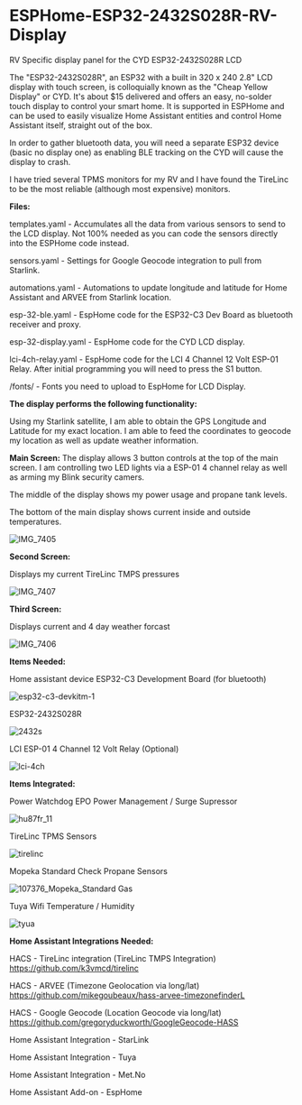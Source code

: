 # ESPHome-ESP32-2432S028R-RV-Display
RV Specific display panel for the CYD ESP32-2432S028R LCD

The "ESP32-2432S028R", an ESP32 with a built in 320 x 240 2.8" LCD display with touch screen, is colloquially known as the "Cheap Yellow Display" or CYD. It's about $15 delivered and offers an easy, no-solder touch display to control your smart home. It is supported in ESPHome and can be used to easily visualize Home Assistant entities and control Home Assistant itself, straight out of the box. 

In order to gather bluetooth data, you will need a separate ESP32 device (basic no display one) as enabling BLE tracking on the CYD will cause the display to crash.

I have tried several TPMS monitors for my RV and I have found the TireLinc to be the most reliable (although most expensive) monitors. 


**Files:**

templates.yaml - Accumulates all the data from various sensors to send to the LCD display. Not 100% needed as you can code the sensors directly into the ESPHome code instead.

sensors.yaml - Settings for Google Geocode integration to pull from Starlink.

automations.yaml - Automations to update longitude and latitude for Home Assistant and ARVEE from Starlink location.

esp-32-ble.yaml - EspHome code for the ESP32-C3 Dev Board as bluetooth receiver and proxy.

esp-32-display.yaml - EspHome code for the CYD LCD display.

lci-4ch-relay.yaml - EspHome code for the LCI 4 Channel 12 Volt ESP-01 Relay. After initial programming you will need to press the S1 button.

/fonts/ - Fonts you need to upload to EspHome for LCD Display.


**The display performs the following functionality:**

Using my Starlink satellite, I am able to obtain the GPS Longitude and Latitude for my exact location. I am able to feed the coordinates to geocode my location as well as update weather information.


**Main Screen:**
The display allows 3 button controls at the top of the main screen. I am controlling two LED lights via a ESP-01 4 channel relay as well as arming my Blink security camers.

The middle of the display shows my power usage and propane tank levels.

The bottom of the main display shows current inside and outside temperatures.

![IMG_7405](https://github.com/user-attachments/assets/8bf408c5-6fdf-4618-94d2-2ed6c29ca7c8)



**Second Screen:**

Displays my current TireLinc TMPS pressures

![IMG_7407](https://github.com/user-attachments/assets/a21dfff6-c1f3-4159-9713-64c535e80df8)



**Third Screen:**

Displays current and 4 day weather forcast

![IMG_7406](https://github.com/user-attachments/assets/64957465-87f1-45f0-b31c-aa1e3af11b97)



**Items Needed:**

Home assistant device
ESP32-C3 Development Board (for bluetooth)

![esp32-c3-devkitm-1](https://github.com/user-attachments/assets/516e3863-e476-4962-9d3c-00f6c93e7a04)

ESP32-2432S028R

![2432s](https://github.com/user-attachments/assets/57d84bd8-06b5-45b9-ac06-d82c7f45426a)


LCI ESP-01 4 Channel 12 Volt Relay (Optional)

![lci-4ch](https://github.com/user-attachments/assets/ec4de490-5324-4654-ac92-51b990f24b45)


**Items Integrated:**

Power Watchdog EPO Power Management / Surge Supressor

![hu87fr_11](https://github.com/user-attachments/assets/996e5353-9bb8-4d2e-9860-f8f7e5edb54d)

TireLinc TPMS Sensors

![tirelinc](https://github.com/user-attachments/assets/8aa58d1a-8bad-4acb-ad42-d7332d56a793)

Mopeka Standard Check Propane Sensors

![107376_Mopeka_Standard Gas](https://github.com/user-attachments/assets/ff91f4cc-75e8-44cb-a29b-9a60e55be185)

Tuya Wifi Temperature / Humidity

![tyua](https://github.com/user-attachments/assets/f1589158-1044-4f94-82a0-ce956198b0fb)


**Home Assistant Integrations Needed:**


HACS - TireLinc integration (TireLinc TMPS Integration)
  https://github.com/k3vmcd/tirelinc


HACS - ARVEE (Timezone Geolocation via long/lat)
  https://github.com/mikegoubeaux/hass-arvee-timezonefinderL


HACS - Google Geocode (Location Geocode via long/lat)
  https://github.com/gregoryduckworth/GoogleGeocode-HASS


Home Assistant Integration - StarLink


Home Assistant Integration - Tuya


Home Assistant Integration - Met.No


Home Assistant Add-on - EspHome
